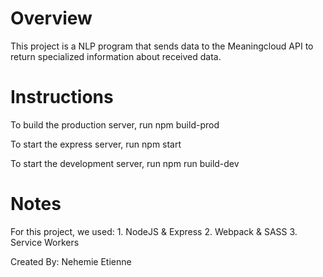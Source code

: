 # Overview

This project is a NLP program that sends data to the Meaningcloud API to return specialized information about received data.


# Instructions

To build the production server, run npm build-prod

To start the express server, run npm start 

To start the development server, run npm run build-dev

# Notes
For this project, we used:
    1. NodeJS & Express
    2. Webpack & SASS
    3. Service Workers


Created By: Nehemie Etienne